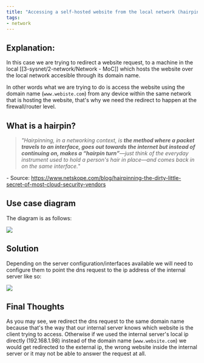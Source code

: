 ```yaml
---
title: "Accessing a self-hosted website from the local network (hairpin)"
tags:
- network
---
```



## Explanation:

In this case we are trying to redirect a website request, to a machine in the local [[3-sysnet/2-network/Network - MoC]] which hosts the website over the local network accesible through its domain name.

In other words what we are trying to do is access the website using the domain name (`www.webiste.com`)  from any device within the same network that is hosting the website, that's why we need the redirect to happen at the firewall/router level.

## What is a hairpin?

> _"Hairpinning, in a networking context, is **the method where a packet travels to an interface, goes out towards the internet but instead of continuing on, makes a “hairpin turn”**—just think of the everyday instrument used to hold a person's hair in place—and comes back in on the same interface._"

\- Source: https://www.netskope.com/blog/hairpinning-the-dirty-little-secret-of-most-cloud-security-vendors

## Use case diagram

The diagram is as follows:

![](https://res.cloudinary.com/dgfrzh1nl/image/upload/f_auto/v1690140443/obsidian/kztxzp4wy9zj7myqxp6f.jpg)


## Solution

Depending on the server configuration/interfaces available we will need to configure them to point the dns request to the ip address of the internal server like so:

![](https://res.cloudinary.com/dgfrzh1nl/image/upload/f_auto/v1690141527/obsidian/zwbmxqoaiiv7bbmzhgez.jpg)

## Final Thoughts 

As you may see, we redirect the dns request to the same domain name because that's the way that our internal server knows which website is the client trying to access. Otherwise if we used the internal server's local ip directly (192.168.1.98) instead of the domain name (`www.website.com`) we would get redirected to the external ip, the wrong website inside the internal server or it may not be able to answer the request at all.

